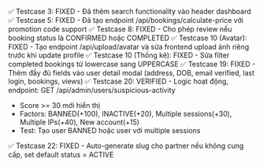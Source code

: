 ✅ Testcase 3: FIXED - Đã thêm search functionality vào header dashboard
✅ Testcase 5: FIXED - Đã tạo endpoint /api/bookings/calculate-price với promotion code support
✅ Testcase 8: FIXED - Cho phép review nếu booking status là CONFIRMED hoặc COMPLETED
✅ Testcase 10 (Avatar): FIXED - Tạo endpoint /api/upload/avatar và sửa frontend upload ảnh riêng trước khi update profile
✅ Testcase 10 (Thống kê): FIXED - Sửa filter completed bookings từ lowercase sang UPPERCASE 
✅ Testcase 19: FIXED - Thêm đầy đủ fields vào user detail modal (address, DOB, email verified, last login, bookings, views)
✅ Testcase 20: VERIFIED - Logic hoạt động, endpoint: GET /api/admin/users/suspicious-activity
   - Score >= 30 mới hiển thị
   - Factors: BANNED(+100), INACTIVE(+20), Multiple sessions(+30), Multiple IPs(+40), New account(+15)
   - Test: Tạo user BANNED hoặc user với multiple sessions

✅ Testcase 22: FIXED - Auto-generate slug cho partner nếu không cung cấp, set default status = ACTIVE